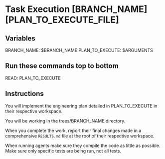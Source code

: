 # Task Execution [BRANCH_NAME] [PLAN_TO_EXECUTE_FILE]

## Variables
BRANCH_NAME: $BRANCH_NAME
PLAN_TO_EXECUTE: $ARGUMENTS

## Run these commands top to bottom
READ: PLAN_TO_EXECUTE

## Instructions

You will implement the engineering plan detailed in PLAN_TO_EXECUTE in their respective workspace.

You will be working in the trees/BRANCH_NAME directory.

When you complete the work, report their final changes made in a comprehensive `RESULTS.md` file at the root of their respective workspace.

When running agents make sure they compile the code as little as possible. Make sure only specific tests are being run, not all tests.

